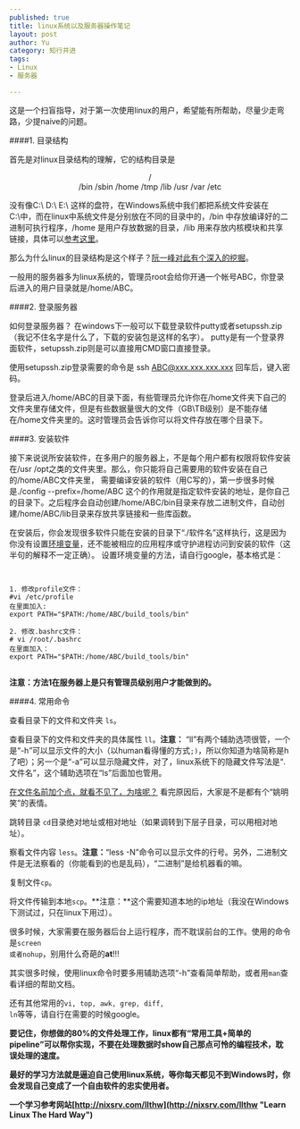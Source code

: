 ```yaml
---
published: true
title: linux系统以及服务器操作笔记
layout: post
author: Yu
category: 知行并进
tags:
- Linux
- 服务器

---
```

这是一个扫盲指导，对于第一次使用linux的用户，希望能有所帮助，尽量少走弯路，少提naive的问题。

####1. 目录结构

首先是对linux目录结构的理解，它的结构目录是
<center>/</center> 

<center>/bin /sbin /home /tmp /lib /usr /var /etc </center>

没有像C:\ D:\ E:\ 这样的盘符，在Windows系统中我们都把系统文件安装在C:\中，而在linux中系统文件是分别放在不同的目录中的，/bin 中存放编译好的二进制可执行程序，/home 是用户存放数据的目录，/lib 用来存放内核模块和共享链接，具体可以[参考这里](http://linux-wiki.cn/wiki/zh-hans/Linux%E7%9B%AE%E5%BD%95%E7%BB%93%E6%9E%84 "linux结构目录")。

那么为什么linux的目录结构是这个样子？[阮一峰对此有个深入的挖掘](http://www.ruanyifeng.com/blog/2012/02/a_history_of_unix_directory_structure.html "Unix目录结构的来历")。

一般用的服务器多为linux系统的，管理员root会给你开通一个帐号ABC，你登录后进入的用户目录就是/home/ABC。

####2. 登录服务器

如何登录服务器？ 在windows下一般可以下载登录软件putty或者setupssh.zip（我记不住名字是什么了，下载的安装包是这样的名字）。
putty是有一个登录界面软件，setupssh.zip则是可以直接用CMD窗口直接登录。

使用setupssh.zip登录需要的命令是 ssh ABC@xxx.xxx.xxx.xxx  回车后，键入密码。

登录后进入/home/ABC的目录下面，有些管理员允许你在/home文件夹下自己的文件夹里存储文件，但是有些数据量很大的文件（GB\TB级别）是不能存储在/home文件夹里的。这时管理员会告诉你可以将文件存放在哪个目录下。

####3. 安装软件

接下来说说所安装软件，在多用户的服务器上，不是每个用户都有权限将软件安装在/usr /opt之类的文件夹里。那么，你只能将自己需要用的软件安装在自己的/home/ABC文件夹里，
需要编译安装的软件（用C写的），第一步很多时候是./config --prefix=/home/ABC  这个的作用就是指定软件安装的地址，是你自己的目录下。之后程序会自动创建/home/ABC/bin目录来存放二进制文件，自动创建/home/ABC/lib目录来存放共享链接和一些库函数。

在安装后，你会发现很多软件只能在安装的目录下“./软件名”这样执行，这是因为你没有设置[环境变量](http://zh.wikipedia.org/wiki/%E7%8E%AF%E5%A2%83%E5%8F%98%E9%87%8F "环境变量")，还不能被相应的应用程序或守护进程访问到安装的软件（这半句的解释不一定正确）。 设置环境变量的方法，请自行google，基本格式是：
<pre><code>

1. 修改profile文件： 
#vi /etc/profile 
在里面加入:
export PATH="$PATH:/home/ABC/build_tools/bin"

2. 修改.bashrc文件：
# vi /root/.bashrc
在里面加入：
export PATH="$PATH:/home/ABC/build_tools/bin"

</code></pre>


**注意：方法1在服务器上是只有管理员级别用户才能做到的。**

####4. 常用命令

查看目录下的文件和文件夹 <code>ls</code>。

查看目录下的文件和文件夹的具体属性 <code>ll</code>。**注意：** <q>ll</q>有两个辅助选项很管，一个是<q>-h</q>可以显示文件的大小（以human看得懂的方式<code>;)</code>，所以你知道为啥简称是h了吧）；另一个是<q>-a</q>可以显示隐藏文件，对了，linux系统下的隐藏文件写法是<q>.文件名</q>，这个辅助选项在<q>ls</q>后面加也管用。

[在文件名前加个点，就看不见了，为啥呢？](https://plus.google.com/101960720994009339267/posts/R58WgWwN9jp "A lesson in shortcuts") 看完原因后，大家是不是都有个<q>姚明笑</q>的表情。

跳转目录 <code>cd</code>目录绝对地址或相对地址（如果调转到下层子目录，可以用相对地址）。

察看文件内容 <code>less</code>。**注意：**<q>less -N</q>命令可以显示文件的行号。另外，二进制文件是无法察看的（你能看到的也是乱码），<q>二进制</q>是给机器看的嘛。

复制文件<code>cp</code>。

将文件传输到本地<code>scp</code>。**注意：**这个需要知道本地的ip地址（我没在Windows下测试过，只在linux下用过）。

很多时候，大家需要在服务器后台上运行程序，而不耽误前台的工作。使用的命令是<code>screen 或者nohup</code>，别用什么奇葩的**at**!!!

其实很多时候，使用linux命令时要多用辅助选项<q>-h</q>查看简单帮助，或者用<code>man</code>查看详细的帮助文档。

还有其他常用的<code>vi, top, awk, grep, diff, ln</code>等等，请自行在需要的时候google。

**要记住，你想做的80%的文件处理工作，linux都有<q>常用工具+简单的pipeline</q>可以帮你实现，不要在处理数据时show自己那点可怜的编程技术，耽误处理的速度。**

**最好的学习方法就是逼迫自己使用linux系统，等你每天都见不到Windows时，你会发现自己变成了一个自由软件的忠实使用者。**

**一个学习参考网站[http://nixsrv.com/llthw](http://nixsrv.com/llthw "Learn Linux The Hard Way")**
